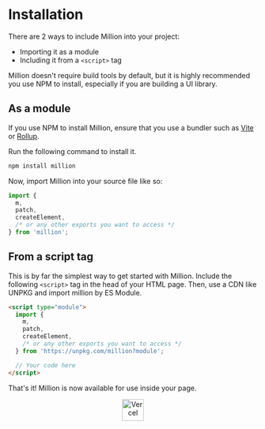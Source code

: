 # Installation

There are 2 ways to include Million into your project:

- Importing it as a module
- Including it from a `<script>` tag

Million doesn't require build tools by default, but it is highly recommended you use NPM to install, especially if you are building a UI library.

## As a module

If you use NPM to install Million, ensure that you use a bundler such as [Vite](https://vitejs.dev) or [Rollup](https://rollupjs.org/).

Run the following command to install it.

```sh
npm install million
```

Now, import Million into your source file like so:

```js
import {
  m,
  patch,
  createElement,
  /* or any other exports you want to access */
} from 'million';
```

## From a script tag

This is by far the simplest way to get started with Million. Include the following `<script>` tag in the head of your HTML page. Then, use a CDN like UNPKG and import million by ES Module.

```html
<script type="module">
  import {
    m,
    patch,
    createElement,
    /* or any other exports you want to access */
  } from 'https://unpkg.com/million?module';

  // Your code here
</script>
```

That's it! Million is now available for use inside your page.

<center style={{ marginTop: '30px' }}>
  <a href="https://vercel.com/?utm_source=millionjs&utm_campaign=oss" target="_blank">
    <img height="44" src="https://raw.githubusercontent.com/aidenybai/million/main/.github/assets/vercel-logo.svg" alt="Vercel" />
  </a>
</center>
